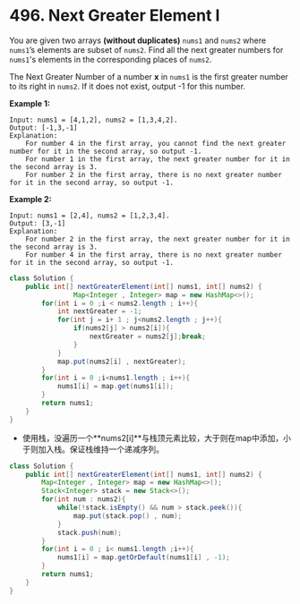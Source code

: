 # 496. Next Greater Element I

You are given two arrays **(without duplicates)** `nums1` and `nums2` where `nums1`’s elements are subset of `nums2`. Find all the next greater numbers for `nums1`'s elements in the corresponding places of `nums2`.

The Next Greater Number of a number **x** in `nums1` is the first greater number to its right in `nums2`. If it does not exist, output -1 for this number.

**Example 1:**

```
Input: nums1 = [4,1,2], nums2 = [1,3,4,2].
Output: [-1,3,-1]
Explanation:
    For number 4 in the first array, you cannot find the next greater number for it in the second array, so output -1.
    For number 1 in the first array, the next greater number for it in the second array is 3.
    For number 2 in the first array, there is no next greater number for it in the second array, so output -1.
```

**Example 2:**

```
Input: nums1 = [2,4], nums2 = [1,2,3,4].
Output: [3,-1]
Explanation:
    For number 2 in the first array, the next greater number for it in the second array is 3.
    For number 4 in the first array, there is no next greater number for it in the second array, so output -1.
```

```java
class Solution {
    public int[] nextGreaterElement(int[] nums1, int[] nums2) {
                Map<Integer , Integer> map = new HashMap<>();
        for(int i = 0 ;i < nums2.length ; i++){
            int nextGreater = -1;
            for(int j = i+ 1 ; j<nums2.length ; j++){
                if(nums2[j] > nums2[i]){
                    nextGreater = nums2[j];break;
                }
            }
            map.put(nums2[i] , nextGreater);
        }
        for(int i = 0 ;i<nums1.length ; i++){
            nums1[i] = map.get(nums1[i]);
        }
        return nums1;
    }
}
```

* 使用栈，没遍历一个**nums2[i]**与栈顶元素比较，大于则在map中添加，小于则加入栈。保证栈维持一个递减序列。

```java
class Solution {
    public int[] nextGreaterElement(int[] nums1, int[] nums2) {
        Map<Integer , Integer> map = new HashMap<>();
        Stack<Integer> stack = new Stack<>();
        for(int num : nums2){
            while(!stack.isEmpty() && num > stack.peek()){
                map.put(stack.pop() , num);
            }
            stack.push(num);
        }
        for(int i = 0 ; i< nums1.length ;i++){
            nums1[i] = map.getOrDefault(nums1[i] , -1);
        }
        return nums1;
    }
}
```

